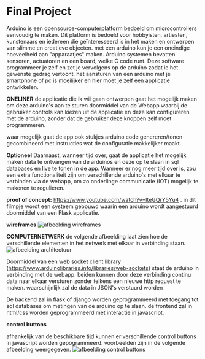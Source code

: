 # Final Project

Arduino is een opensource-computerplatform bedoeld om microcontrollers eenvoudig te maken. Dit platform is bedoeld voor hobbyisten, artiesten, kunstenaars en iedereen die geïnteresseerd is in het maken en ontwerpen van slimme en creatieve objecten.
met een  arduino kun je een oneindige hoeveelheid aan "apparaatjes" maken. Arduino systemen bevatten sensoren, actuatoren en een board, welke C code runt.  Deze software programmeer je zelf en zet je vervolgens op de arduino zodat ie het gewenste gedrag vertoont. het aansturen van een arduino met je smartphone of pc is moeilijker en hier moet je zelf een applicatie ontwikkelen. 

__ONELINER__
de applicatie die ik wil gaan ontwerpen gaat het mogelijk maken om deze arduino's aan te sturen doormiddel van de Webapp waarbij de gebruiker controls kan kiezen uit de applicatie en deze kan configureren met de arduino, zonder dat de gebruiker deze knoppen zelf moet  programmeren.

waar mogelijk gaat de app ook stukjes arduino code genereren/tonen gecombineerd met instructies wat de configuratie makkelijker maakt.

__Optioneel__
Daarnaast, wanneer tijd over, gaat de applicatie het mogelijk maken data te  ontvangen van de arduinos en deze op te slaan in sql databases en live te tonen in de app.
Wanneer er nog meer tijd over is, zou een extra functionaliteit zijn om verschillende arduino's met elkaar te verbinden via de webapp, om zo onderlinge communicatie (IOT) mogelijk te makenen te regulieren.  



__proof of concept:__ https://www.youtube.com/watch?v=lteGQrY5Yu4 . in dit filmpje wordt een systeem gebouwd waarin een arduino wordt aangestuurd doormiddel van een Flask applicatie.

__wireframes__
![afbeelding wireframes](https://github.com/uva-webapps/project-martijnwijs/blob/master/wireframesmetuitleg.jpg)


__COMPUTERNETWERK__
de volgende afbeelding laat zien hoe de verschillende elementen in het netwerk met elkaar in verbinding staan.
![afbeelding architectuur](https://github.com/uva-webapps/project-martijnwijs/blob/master/architectuur.jpg)

Doormiddel van een web socket client library  (https://www.arduinolibraries.info/libraries/web-sockets)
staat de arduino in verbinding met de webapp. beiden kunnen door deze  verbinding continu data naar elkaar versturen zonder telkens een nieuwe http request te maken. waarschijnlijk zal de data in JSON's verstuurd worden

De backend  zal in flask of django worden geprogrammeerd met toegang tot sql databases om metingen van de arduino op te slaan.
de frontend zal in html/css worden geprogrammeerd met interactie in javascript.

__control buttons__

afhankelijk van de beschikbare tijd kunnen er verschillende control buttons in javascript worden gepogrammeerd. 
voorbeelden zijn in de volgende afbeelding weergegeven.
![afbeelding control buttons](https://github.com/uva-webapps/project-martijnwijs/blob/master/buttons.jpg)

